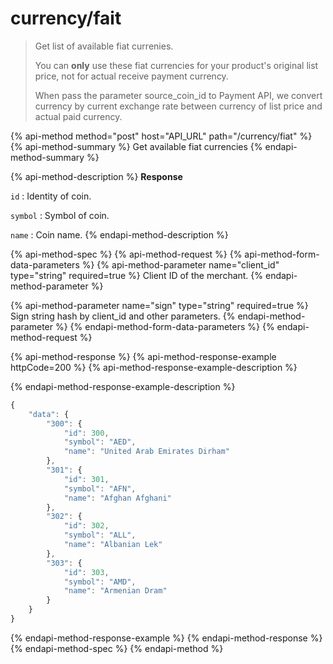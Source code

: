 # currency/fait

> Get list of available fiat currenies. 
>
> You can **only** use these fiat currencies for your product's original list price, not for actual receive payment currency. 
>
> When pass the parameter source\_coin\_id to Payment API, we convert currency by current exchange rate between currency of list price and actual paid currency.

{% api-method method="post" host="API\_URL" path="/currency/fiat" %}
{% api-method-summary %}
Get available fiat currencies
{% endapi-method-summary %}

{% api-method-description %}
**Response**  
  
`id` : Identity of coin.   
  
`symbol` : Symbol of coin.   
  
`name` : Coin name.
{% endapi-method-description %}

{% api-method-spec %}
{% api-method-request %}
{% api-method-form-data-parameters %}
{% api-method-parameter name="client\_id" type="string" required=true %}
Client ID of the merchant.
{% endapi-method-parameter %}

{% api-method-parameter name="sign" type="string" required=true %}
Sign string hash by client\_id and other parameters.
{% endapi-method-parameter %}
{% endapi-method-form-data-parameters %}
{% endapi-method-request %}

{% api-method-response %}
{% api-method-response-example httpCode=200 %}
{% api-method-response-example-description %}

{% endapi-method-response-example-description %}

```javascript
{
    "data": {
        "300": {
            "id": 300,
            "symbol": "AED",
            "name": "United Arab Emirates Dirham"
        },
        "301": {
            "id": 301,
            "symbol": "AFN",
            "name": "Afghan Afghani"
        },
        "302": {
            "id": 302,
            "symbol": "ALL",
            "name": "Albanian Lek"
        },
        "303": {
            "id": 303,
            "symbol": "AMD",
            "name": "Armenian Dram"
        }
    }
}
```
{% endapi-method-response-example %}
{% endapi-method-response %}
{% endapi-method-spec %}
{% endapi-method %}



